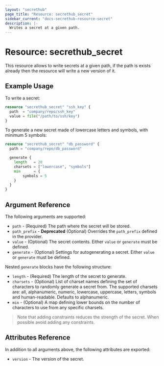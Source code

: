```yaml
---
layout: "secrethub"
page_title: "Resource: secrethub_secret"
sidebar_current: "docs-secrethub-resource-secret"
description: |-
  Writes a secret at a given path.
---
```


# Resource: secrethub_secret

This resource allows to write secrets at a given path, if the path is exists already then the resource will write a new version of it.

## Example Usage

To write a secret:

```terraform
resource "secrethub_secret" "ssh_key" {
  path  = "company/repo/ssh_key"
  value = file("/path/to/ssh/key")
}
```

To generate a new secret made of lowercase letters and symbols, with minimum 5 symbols:

```terraform
resource "secrethub_secret" "db_password" {
  path = "company/repo/db_password"

  generate {
    length   = 20
    charsets = ["lowercase", "symbols"]
    min      = {
        symbols = 5
    }
  }
}
```

## Argument Reference

The following arguments are supported:

* `path` - (Required) The path where the secret will be stored.
* `path_prefix` - **Deprecated** (Optional) Overrides the `path_prefix` defined in the provider.
* `value` - (Optional) The secret contents. Either `value` or `generate` must be defined.
* `generate` - (Optional) Settings for autogenerating a secret. Either `value` or `generate` must be defined.

Nested `generate` blocks have the following structure:

* `length` - (Required) The length of the secret to generate.
* `charsets` - (Optional) List of charset names defining the set of characters to randomly generate a secret from. The supported charsets are: all, alphanumeric, numeric, lowercase, uppercase, letters, symbols and human-readable. Defaults to alphanumeric.
* `min` - (Optional) A map defining lower bounds on the number of characters to use from any specific charsets.

> Note that adding constraints reduces the strength of the secret. When possible avoid adding any constraints.
## Attributes Reference

In addition to all arguments above, the following attributes are exported:

* `version` - The version of the secret.
